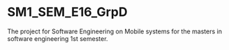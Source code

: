 # SM1_SEM_E16_GrpD
The project for Software Engineering on Mobile systems for the masters in software engineering 1st semester.

